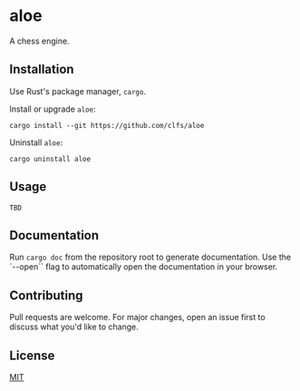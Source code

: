 # aloe
A chess engine.

## Installation
Use Rust's package manager, `cargo`.

Install or upgrade `aloe`:
```text
cargo install --git https://github.com/clfs/aloe
```

Uninstall `aloe`:
```text
cargo uninstall aloe
```

## Usage
```text
TBD
```

## Documentation
Run `cargo doc` from the repository root to generate documentation. Use the
`--open`` flag to automatically open the documentation in your browser.

## Contributing
Pull requests are welcome. For major changes, open an issue first to discuss
what you'd like to change.

## License
[MIT](./LICENSE)